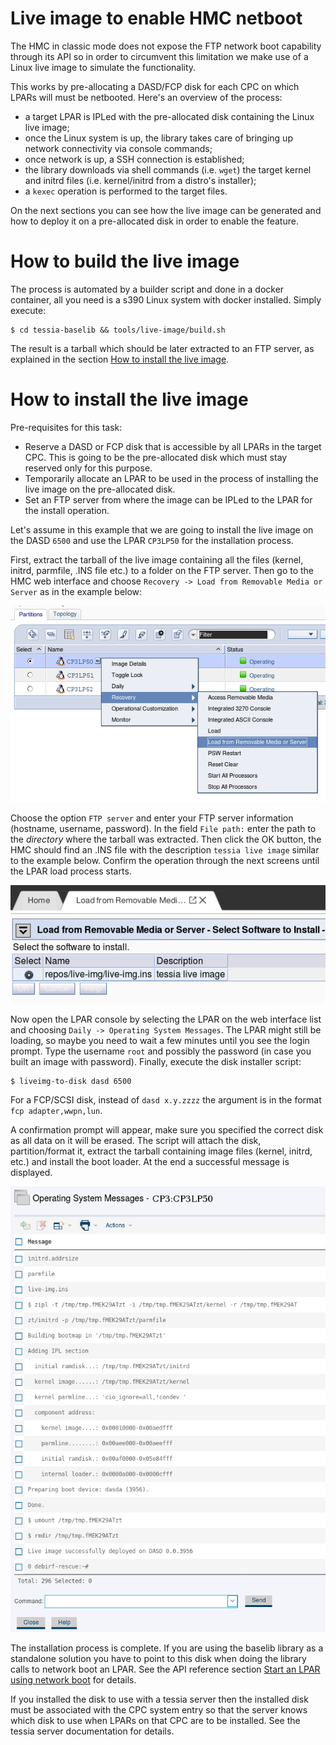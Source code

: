 <!--
Copyright 2017 IBM Corp.

Licensed under the Apache License, Version 2.0 (the "License");
you may not use this file except in compliance with the License.
You may obtain a copy of the License at

   http://www.apache.org/licenses/LICENSE-2.0

Unless required by applicable law or agreed to in writing, software
distributed under the License is distributed on an "AS IS" BASIS,
WITHOUT WARRANTIES OR CONDITIONS OF ANY KIND, either express or implied.
See the License for the specific language governing permissions and
limitations under the License.
-->
# Live image to enable HMC netboot

The HMC in classic mode does not expose the FTP network boot capability through its API so in order to
circumvent this limitation we make use of a Linux live image to simulate the functionality.

This works by pre-allocating a DASD/FCP disk for each CPC on which LPARs will must be netbooted.
Here's an overview of the process:

- a target LPAR is IPLed with the pre-allocated disk containing the Linux live image;
- once the Linux system is up, the library takes care of bringing up network connectivity via console commands;
- once network is up, a SSH connection is established;
- the library downloads via shell commands (i.e. `wget`) the target kernel and initrd files (i.e. kernel/initrd from a distro's installer);
- a `kexec` operation is performed to the target files.

On the next sections you can see how the live image can be generated and how to deploy it on a pre-allocated disk
in order to enable the feature.

# How to build the live image

The process is automated by a builder script and done in a docker container, all you need is a s390 Linux system with docker installed.
Simply execute:

```
$ cd tessia-baselib && tools/live-image/build.sh
```

The result is a tarball which should be later extracted to an FTP server, as explained in the section [How to install the live image](#how-to-install-the-live-image).

# How to install the live image

Pre-requisites for this task:

- Reserve a DASD or FCP disk that is accessible by all LPARs in the target CPC. This is going to be the pre-allocated disk which must stay reserved only for this purpose.
- Temporarily allocate an LPAR to be used in the process of installing the live image on the pre-allocated disk.
- Set an FTP server from where the image can be IPLed to the LPAR for the install operation.

Let's assume in this example that we are going to install the live image on the DASD `6500` and use the LPAR `CP3LP50` for the installation process.

First, extract the tarball of the live image containing all the files (kernel, initrd, parmfile, .INS file etc.) to a folder on the FTP server.
Then go to the HMC web interface and choose `Recovery -> Load from Removable Media or Server` as in the example below:

![FTP load screen](../img/hmc_load_menu.png)

Choose the option `FTP server` and enter your FTP server information (hostname, username, password).
In the field `File path:` enter the path to the *directory* where the tarball was extracted.
Then click the OK button, the HMC should find an .INS file with the description `tessia live image` similar to the example below.
Confirm the operation through the next screens until the LPAR load process starts.

![HMC INS file screen](../img/hmc_ins_file.png)

Now open the LPAR console by selecting the LPAR on the web interface list and choosing `Daily -> Operating System Messages`.
The LPAR might still be loading, so maybe you need to wait a few minutes until you see the login prompt.
Type the username `root` and possibly the password (in case you built an image with password).
Finally, execute the disk installer script:

```
$ liveimg-to-disk dasd 6500
```

For a FCP/SCSI disk, instead of `dasd x.y.zzzz` the argument is in the format `fcp adapter,wwpn,lun`.

A confirmation prompt will appear, make sure you specified the correct disk as all data on it will be erased.
The script will attach the disk, partition/format it, extract the tarball containing image files (kernel, initrd, etc.) and install the boot loader.
At the end a successful message is displayed.

![HMC console success installation screen](../img/hmc_console_success.png)

The installation process is complete. If you are using the baselib library as a standalone solution you have to point to this disk when doing the library
calls to network boot an LPAR. See the API reference section [Start an LPAR using network boot](hypervisor_hmc.md#start-an-lpar-using-network-boot) for details.

If you installed the disk to use with a tessia server then the installed disk must be associated with the CPC system entry so that the server knows which
disk to use when LPARs on that CPC are to be installed. See the tessia server documentation for details.
